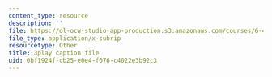 ```yaml
---
content_type: resource
description: ''
file: https://ol-ocw-studio-app-production.s3.amazonaws.com/courses/6-450-principles-of-digital-communications-i-fall-2006/0bf1924fcb25e0e4f076c4022e3b92c3_zJ56b-aErN4.srt
file_type: application/x-subrip
resourcetype: Other
title: 3play caption file
uid: 0bf1924f-cb25-e0e4-f076-c4022e3b92c3
---
```

